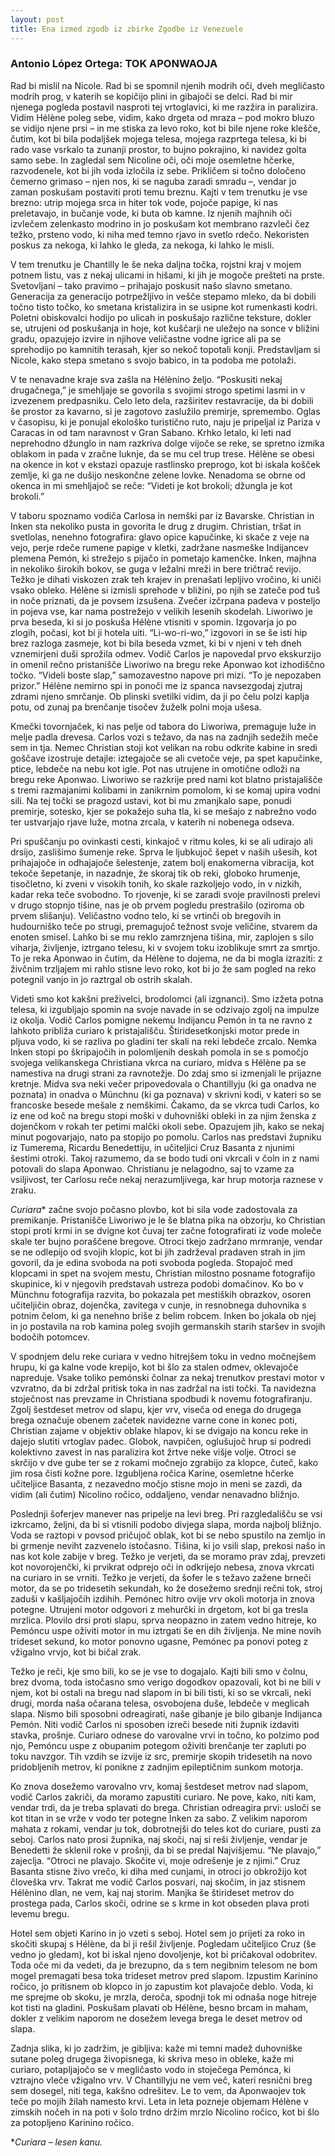 ```yaml
---
layout: post
title: Ena izmed zgodb iz zbirke Zgodbe iz Venezuele
---
```

### Antonio López Ortega: TOK APONWAOJA

Rad bi mislil na Nicole. Rad bi se spomnil njenih modrih oči, dveh megličasto modrih prog, v katerih se kopičijo plini in gibajoči se delci. Rad bi mir njenega pogleda postavil nasproti tej vrtoglavici, ki me razžira in paralizira. Vidim Hélène poleg sebe, vidim, kako drgeta od mraza – pod mokro bluzo se vidijo njene prsi – in me stiska za levo roko, kot bi bile njene roke klešče, čutim, kot bi bila podaljšek mojega telesa, mojega razprtega telesa, ki bi rado vase vsrkalo ta zunanji prostor, to bujno pokrajino, ki navidez golta samo sebe. In zagledal sem Nicoline oči, oči moje osemletne hčerke, razvodenele, kot bi jih voda izločila iz sebe. Prikličem si točno določeno čemerno grimaso – njen nos, ki se naguba zaradi smradu –, vendar jo zaman poskušam postaviti proti temu breznu. Kajti v tem trenutku je vse brezno: utrip mojega srca in hiter tok vode, pojoče papige, ki nas preletavajo, in bučanje vode, ki buta ob kamne. Iz njenih majhnih oči izvlečem zelenkasto modrino in jo poskušam kot membrano razvleči čez težko, prsteno vodo, ki niha med temno rjavo in svetlo rdečo. Nekoristen poskus za nekoga, ki lahko le gleda, za nekoga, ki lahko le misli.

V tem trenutku je Chantilly le še neka daljna točka, rojstni kraj v mojem potnem listu, vas z nekaj ulicami in hišami, ki jih je mogoče prešteti na prste. Svetovljani – tako pravimo – prihajajo poskusit našo slavno smetano. Generacija za generacijo potrpežljivo in vešče stepamo mleko, da bi dobili točno tisto točko, ko smetana kristalizira in se usipne kot rumenkasti kodri. Poletni obiskovalci hodijo po ulicah in poskušajo različne teksture, dokler se, utrujeni od poskušanja in hoje, kot kuščarji ne uležejo na sonce v bližini gradu, opazujejo izvire in njihove veličastne vodne igrice ali pa se sprehodijo po kamnitih terasah, kjer so nekoč topotali konji. Predstavljam si Nicole, kako stepa smetano s svojo babico, in ta podoba me potolaži.

V te nenavadne kraje sva zašla na Hélènino željo. “Poskusiti nekaj drugačnega,” je smehljaje se govorila s svojimi strogo spetimi lasmi in v izvezenem predpasniku. Celo leto dela, razširitev restavracije, da bi dobili še prostor za kavarno, si je zagotovo zaslužilo premirje, spremembo. Oglas v časopisu, ki je ponujal ekološko turistično ruto, naju je pripeljal iz Pariza v Caracas in od tam naravnost v Gran Sabano. Krhko letalo, ki leti nad neprehodno džunglo in nam razkriva dolge vijoče se reke, se spretno izmika oblakom in pada v zračne luknje, da se mu cel trup trese. Hélène se obesi na okence in kot v ekstazi opazuje rastlinsko preprogo, kot bi iskala košček zemlje, ki ga ne dušijo neskončne zelene lovke. Nenadoma se obrne od okenca in mi smehljajoč se reče: “Videti je kot brokoli; džungla je kot brokoli.”

V taboru spoznamo vodiča Carlosa in nemški par iz Bavarske. Christian in Inken sta nekoliko pusta in govorita le drug z drugim. Christian, tršat in svetlolas, nenehno fotografira: glavo opice kapučinke, ki skače z veje na vejo, perje rdeče rumene papige v kletki, zadržane nasmeške Indijancev plemena Pemón, ki strežejo s pijačo in pometajo kamenčke. Inken, majhna in nekoliko širokih bokov, se guga v ležalni mreži in bere tričtrač revijo. Težko je dihati viskozen zrak teh krajev in prenašati lepljivo vročino, ki uniči vsako obleko. Hélène si izmisli sprehode v bližini, po njih se zateče pod tuš in noče priznati, da je povsem izsušena. Zvečer izčrpana padeva v posteljo in pojeva vse, kar nama postrežejo v velikih lesenih skodelah.
Liworiwo je prva beseda, ki si jo poskuša Hélène vtisniti v spomin. Izgovarja jo po zlogih, počasi, kot bi ji hotela uiti. “Li-wo-ri-wo,” izgovori in se še isti hip brez razloga zasmeje, kot bi bila beseda vzmet, ki bi v njeni v teh dneh vznemirjeni duši sprožila odmev. Vodič Carlos je napovedal prvo ekskurzijo in omenil rečno pristanišče Liworiwo na bregu reke Aponwao kot izhodiščno točko. “Videli boste slap,” samozavestno napove pri mizi. “To je nepozaben prizor.” Hélène nemirno spi in ponoči me iz spanca navsezgodaj zjutraj zdrami njeno smrčanje. Ob plinski svetilki vidim, da ji po čelu polzi kaplja potu, od zunaj pa brenčanje tisočev žuželk polni moja ušesa.

Kmečki tovornjaček, ki nas pelje od tabora do Liworiwa, premaguje luže in melje padla drevesa. Carlos vozi s težavo, da nas na zadnjih sedežih meče sem in tja. Nemec Christian stoji kot velikan na robu odkrite kabine in sredi goščave izostruje detajle: iztegajoče se ali cvetoče veje, pa spet kapučinke, ptice, lebdeče na nebu kot igle. Pot nas utrujene in omotične odloži na bregu reke Aponwao. Liworiwo se razkrije pred nami kot blatno pristajališče s tremi razmajanimi kolibami in zanikrnim pomolom, ki se komaj upira vodni sili. Na tej točki se pragozd ustavi, kot bi mu zmanjkalo sape, ponudi premirje, sotesko, kjer se pokažejo suha tla, ki se mešajo z nabrežno vodo ter ustvarjajo rjave luže, motna zrcala, v katerih ni nobenega odseva.

Pri spuščanju po ovinkasti cesti, kinkajoč v ritmu koles, ki se ali udirajo ali drsijo, zaslišimo šumenje reke. Sprva le ljubkujoč šepet v naših ušesih, kot prihajajoče in odhajajoče šelestenje, zatem bolj enakomerna vibracija, kot tekoče šepetanje, in nazadnje, že skoraj tik ob reki, globoko hrumenje, tisočletno, ki zveni v visokih tonih, ko skale razkoljejo vodo, in v nizkih, kadar reka teče svobodno. To rjovenje, ki se zaradi svoje pravilnosti prelevi v drugo stopnjo tišine, nas je ob prvem pogledu prestrašilo (oziroma ob prvem slišanju). Veličastno vodno telo, ki se vrtinči ob bregovih in hudourniško teče po strugi, premagujoč težnost svoje veličine, stvarem da enoten smisel. Lahko bi se mu reklo zamrznjena tišina, mir, zaplojen s silo viharja, življenje, iztrgano telesu, ki v svojem toku izoblikuje smrt za smrtjo. To je reka Aponwao in čutim, da Hélène to dojema, ne da bi mogla izraziti: z živčnim trzljajem mi rahlo stisne levo roko, kot bi jo že sam pogled na reko potegnil vanjo in jo raztrgal ob ostrih skalah.

Videti smo kot kakšni preživelci, brodolomci (ali izgnanci). Smo izžeta potna telesa, ki izgubljajo spomin na svoje navade in se odzivajo zgolj na impulze iz okolja. Vodič Carlos pomigne nekemu Indijancu Pemón in ta ne ravno z lahkoto približa curiaro k pristajališču. Štiridesetkonjski motor prede in pljuva vodo, ki se razliva po gladini ter skali na reki lebdeče zrcalo. Nemka Inken stopi po škripajočih in polomljenih deskah pomola in se s pomočjo svojega velikanskega Christiana vkrca na curiaro, midva s Hélène pa se namestiva na drugi strani za ravnotežje. Do zdaj smo si izmenjali le prijazne kretnje. Midva sva neki večer pripovedovala o Chantillyju (ki ga onadva ne poznata) in onadva o Münchnu (ki ga poznava) v skrivni kodi, v kateri so se francoske besede mešale z nemškimi. Čakamo, da se vkrca tudi Carlos, ko iz ene od koč na bregu stopi moški v duhovniški obleki in za njim ženska z dojenčkom v rokah ter petimi malčki okoli sebe. Opazujem jih, kako se nekaj minut pogovarjajo, nato pa stopijo po pomolu. Carlos nas predstavi župniku iz Tumerema, Ricardu Benedettiju, in učiteljici Cruz Basanta z njunimi šestimi otroki. Takoj razumemo, da se bodo tudi oni vkrcali v čoln in z nami potovali do slapa Aponwao. Christianu je nelagodno, saj to vzame za vsiljivost, ter Carlosu reče nekaj nerazumljivega, kar hrup motorja raznese v zraku.

*Curiara*\* začne svojo počasno plovbo, kot bi sila vode zadostovala za premikanje. Pristanišče Liworiwo je le še blatna pika na obzorju, ko Christian stopi proti krmi in se dvigne kot čuvaj ter začne fotografirati iz vode moleče skale ter bujno poraščene bregove. Otroci tkejo zadržano mrmranje, vendar se ne odlepijo od svojih klopic, kot bi jih zadrževal pradaven strah in jim govoril, da je edina svoboda na poti svoboda pogleda. Stopajoč med klopcami in spet na svojem mestu, Christian milostno posname fotografijo skupinice, ki v njegovih predstavah ustreza podobi domačinov. Ko bo v Münchnu fotografija razvita, bo pokazala pet mestiških obrazkov, osoren učiteljičin obraz, dojenčka, zavitega v cunje, in resnobnega duhovnika s potnim čelom, ki ga nenehno briše z belim robcem. Inken bo jokala ob njej in jo postavila na rob kamina poleg svojih germanskih starih staršev in svojih bodočih potomcev.

V spodnjem delu reke curiara v vedno hitrejšem toku in vedno močnejšem hrupu, ki ga kalne vode krepijo, kot bi šlo za stalen odmev, oklevajoče napreduje. Vsake toliko pemónski čolnar za nekaj trenutkov prestavi motor v vzvratno, da bi zdržal pritisk toka in nas zadržal na isti točki. Ta navidezna stoječnost nas prevzame in Christiana spodbudi k novemu fotografiranju. Zgolj šestdeset metrov od slapu, kjer vrv, viseča od enega do drugega brega označuje obenem začetek navidezne varne cone in konec poti, Christian zajame v objektiv oblake hlapov, ki se dvigajo na koncu reke in dajejo slutiti vrtoglav padec. Globok, navpičen, oglušujoč hrup si podredi kolektivno zavest in nas paralizira kot žrtve neke višje volje. Otroci se skrčijo v dve gube ter se z rokami močnejo zgrabijo za klopce, čuteč, kako jim rosa čisti kožne pore. Izgubljena ročica Karine, osemletne hčerke učiteljice Basanta, z nezavedno močjo stisne mojo in meni se zazdi, da vidim (ali čutim) Nicolino ročico, oddaljeno, vendar nenavadno bližnjo.

Poslednji šoferjev manever nas pripelje na levi breg. Pri razgledališču se vsi izkrcamo, željni, da bi si vtisnili podobo divjega slapa, morda najbolj bližnjo. Voda se raztopi v povsod pričujoč oblak, kot bi se nebo spustilo na zemljo in bi grmenje neviht zazvenelo istočasno. Tišina, ki jo vsili slap, prekosi našo in nas kot kole zabije v breg. Težko je verjeti, da se moramo prav zdaj, prevzeti kot novorojenčki, ki prvikrat odprejo oči in odkrijejo nebesa, znova vkrcati na curiaro in se vrniti. Težko je verjeti, da šofer le s težavo zažene brneči motor, da se po tridesetih sekundah, ko že dosežemo srednji rečni tok, stroj zaduši v kašljajočih izdihih. Pemónec hitro ovije vrv okoli motorja in znova potegne. Utrujeni motor odgovori z mehurčki in drgetom, kot bi ga tresla mrzlica. Plovilo drsi proti slapu, sprva neopazno in zatem vedno hitreje, ko Pemóncu uspe oživiti motor in mu iztrgati še en dih življenja. Ne mine novih trideset sekund, ko motor ponovno ugasne, Pemónec pa ponovi poteg z vžigalno vrvjo, kot bi bičal zrak.

Težko je reči, kje smo bili, ko se je vse to dogajalo. Kajti bili smo v čolnu, brez dvoma, toda istočasno smo verigo dogodkov opazovali, kot bi ne bili v njem, kot bi ostali na bregu nad slapom in bi bili tisti, ki so se vkrcali, neki drugi, morda naša očarana telesa, osvobojena duše, lebdeče v meglicah slapa. Nismo bili sposobni odreagirati, naše gibanje je bilo gibanje Indijanca Pemón. Niti vodič Carlos ni sposoben izreči besede niti župnik izdaviti stavka, prošnje. Curiaro odnese do varovalne vrvi in točno, ko polzimo pod njo, Pemóncu uspe z obupanim potegom oživiti brenčanje ter zapluti po toku navzgor. Tih vzdih se izvije iz src, premirje skopih tridesetih na novo pridobljenih metrov, ki ponikne z zadnjim epileptičnim sunkom motorja.

Ko znova dosežemo varovalno vrv, komaj šestdeset metrov nad slapom, vodič Carlos zakriči, da moramo zapustiti curiaro. Ne pove, kako, niti kam, vendar trdi, da je treba splavati do brega. Christian odreagira prvi: usloči se kot titan in se vrže v vodo ter potegne Inken za sabo. Z velikim naporom mahata z rokami, vendar ju tok, dobrotnejši do teles kot do curiare, pusti za seboj. Carlos nato prosi župnika, naj skoči, naj si reši življenje, vendar je Benedetti že sklenil roke v prošnji, da bi se predal Najvišjemu. “Ne plavajo,” zajeclja. “Otroci ne plavajo. Skočite vi, moje odrešenje je z njimi.” Cruz Basanta stisne živo vrečo, ki diha med cunjami, in otroci jo obkrožijo kot človeška vrv. Takrat me vodič Carlos posvari, naj skočim, in jaz stisnem Hélènino dlan, ne vem, kaj naj storim. Manjka še štirideset metrov do prostega pada, Carlos skoči, odrine se s krme in kot obseden plava proti levemu bregu.

Hotel sem objeti Karino in jo vzeti s seboj. Hotel sem jo prijeti za roko in skočiti skupaj s Hélène, da bi ji rešil življenje. Pogledam učiteljico Cruz (še vedno jo gledam), kot bi iskal njeno dovoljenje, kot bi pričakoval odobritev. Toda oče mi da vedeti, da je brezupno, da s tem negibnim telesom ne bom mogel premagati besa toka trideset metrov pred slapom. Izpustim Karinino ročico, jo pritisnem ob klopco in jo zapustim kot plavajoče deblo. Voda, ki me sprejme ob skoku, je mrzla, deroča, spodnji tok mi odnaša noge hitreje kot tisti na gladini. Poskušam plavati ob Hélène, besno brcam in maham, dokler z velikim naporom ne dosežem levega brega le deset metrov od slapa.

Zadnja slika, ki jo zadržim, je gibljiva: kaže mi temni madež duhovniške sutane poleg drugega živopisnega, ki skriva meso in obleke, kaže mi curiaro, potapljajočo se v megličasto vodo in stoječega Pemónca, ki vztrajno vleče vžigalno vrv. V Chantillyju ne vem več, kateri resnični breg sem dosegel, niti tega, kakšno odrešitev. Le to vem, da Aponwaojev tok teče po mojih žilah namesto krvi. Leta in leta pozneje objemam Hélène v zimskih nočeh in na poti v šolo trdno držim mrzlo Nicolino ročico, kot bi šlo za potopljeno Karinino ročico.

\**Curiara – lesen kanu.*

